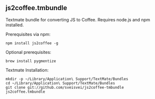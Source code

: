 js2coffee.tmbundle
---------------------

Textmate bundle for converting JS to Coffee. Requires node.js and npm installed.


Prerequisites via npm:

    npm install js2coffee -g
    
Optional prerequisites:
    
    brew install pygmentize

Textmate Installation:

    mkdir -p ~/Library/Application\ Support/TextMate/Bundles
    cd ~/Library/Application\ Support/TextMate/Bundles
    git clone git://github.com/sveisvei/js2coffee-tmbundle js2coffee.tmbundle
